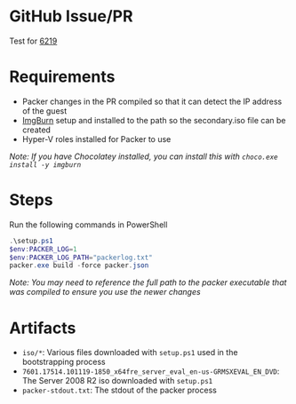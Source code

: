 # GitHub Issue/PR

Test for [6219](https://github.com/hashicorp/packer/pull/6219)

# Requirements

* Packer changes in the PR compiled so that it can detect the IP address of the guest
* [ImgBurn](http://www.imgburn.com/) setup and installed to the path so the secondary.iso file can be created
* Hyper-V roles installed for Packer to use

_Note: If you have Chocolatey installed, you can install this with `choco.exe install -y imgburn`_

# Steps

Run the following commands in PowerShell

```powershell
.\setup.ps1
$env:PACKER_LOG=1
$env:PACKER_LOG_PATH="packerlog.txt"
packer.exe build -force packer.json
```

_Note: You may need to reference the full path to the packer executable that was compiled to ensure you use the newer changes_

# Artifacts

* `iso/*`: Various files downloaded with `setup.ps1` used in the bootstrapping process
* `7601.17514.101119-1850_x64fre_server_eval_en-us-GRMSXEVAL_EN_DVD`: The Server 2008 R2 iso downloaded with `setup.ps1`
* `packer-stdout.txt`: The stdout of the packer process
